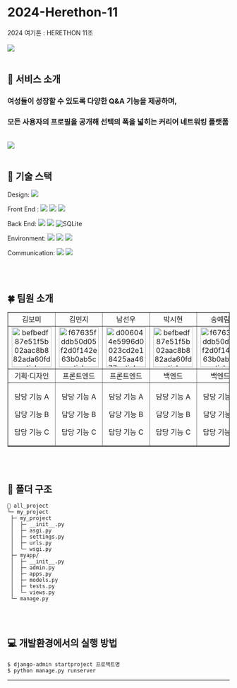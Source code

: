 # 2024-Herethon-11
 2024 여기톤 : HERETHON 11조
<br/>
<br/>
<img src="https://github.com/2024-HERETHON/2024-Herethon-11/assets/128691874/1fa61e25-e4ba-459c-a184-44eac7b920d0">
<br/>
<br/>

## 📙 서비스 소개
### 여성들이 성장할 수 있도록 다양한 Q&A 기능을 제공하며, <br/>
### 모든 사용자의 프로필을 공개해 선택의 폭을 넓히는 커리어 네트워킹 플랫폼
<br/>

<img src="https://github.com/2024-HERETHON/2024-Herethon-11/assets/128691874/695bfd57-a59a-4c4d-8536-e742a68a02e6">

<br/>
<br/>

## 🔧 기술 스택
 
<span>Design: </span>
<span><img src="https://img.shields.io/badge/figma-F24E1E?style=for-the-badge&logo=figma&logoColor=white"></span>

<span>Front End :</span> 
<span><img src="https://img.shields.io/badge/html5-E34F26?style=for-the-badge&logo=html5&logoColor=white"></span>
<span><img src="https://img.shields.io/badge/css-1572B6?style=for-the-badge&logo=css3&logoColor=white"></span>
<span><img src="https://img.shields.io/badge/javascript-F7DF1E?style=for-the-badge&logo=javascript&logoColor=black"></span>

<span>Back End: </span>
<span><img src="https://img.shields.io/badge/python-3776AB?style=for-the-badge&logo=python&logoColor=white"></span>
<span><img src="https://img.shields.io/badge/django-092E20?style=for-the-badge&logo=django&logoColor=white"></span>
<span>![SQLite](https://img.shields.io/badge/sqlite-%2307405e.svg?style=for-the-badge&logo=sqlite&logoColor=white)</span>

<span>Environment: </span>
<span><img src="https://img.shields.io/badge/git-F05032?style=for-the-badge&logo=git&logoColor=white"></span>
<span><img src="https://img.shields.io/badge/github-181717?style=for-the-badge&logo=github&logoColor=white"></span>
<span><img src="https://img.shields.io/badge/visualstudiocode-007ACC?style=for-the-badge&logo=visualstudiocode&logoColor=white"></span>

<span>Communication: </span>
<span><img src="https://img.shields.io/badge/discord-5865F2?style=for-the-badge&logo=discord&logoColor=white"></span>
<span><img src="https://img.shields.io/badge/notion-000000?style=for-the-badge&logo=notion&logoColor=white"></span>

<br/>
<br/>

## 🍀 팀원 소개
  <table border="" cellspacing="0" cellpadding="0" width="100%">
  <tr width="100%">
  <td align="center">김보미</a></td>
  <td align="center">김민지</a></td>
  <td  align="center">남선우</a></td>
  <td align="center">박시현</a></td>
  <td align="center">송예림</a></td>
  <td  align="center">여현정</a></td>
  </tr>
  <tr width="100%">
  <td  align="center"><img src="https://github.com/2024-HERETHON/2024-Herethon-11/assets/128691874/0fcd9a86-a106-43de-9ebc-4e43e8f4c38c" alt="befbedf87e51f5b02aac8b882ada60fd-sticker" border="0" width="90px"></a></td>
  <td  align="center"><img src="https://github.com/2024-HERETHON/2024-Herethon-11/assets/128691874/8f19d05d-c1eb-4f03-af95-93813ff9e639" alt="f67635fddb50d05f2d0f142e63b0ab5c-sticker" border="0" width="90px"></a></td>
  <td  align="center"><img src="https://github.com/2024-HERETHON/2024-Herethon-11/assets/128691874/f34f194d-47b9-4bd2-a74b-a24933bed287" alt="d006044e5996d0023cd2e18425aa4677-sticker" border="0" width="90px"></a></td>
  <td  align="center"><img src="https://github.com/2024-HERETHON/2024-Herethon-11/assets/128691874/3083080a-f82d-4941-bef9-7fcb278a24c2" alt="befbedf87e51f5b02aac8b882ada60fd-sticker" border="0" width="90px"></a></td>
  <td  align="center"><img src="https://github.com/2024-HERETHON/2024-Herethon-11/assets/128691874/7f74d31e-e34b-4eaa-8e9f-57d3b1ae112d" alt="f67635fddb50d05f2d0f142e63b0ab5c-sticker" border="0" width="90px"></a></td>
  <td  align="center"><img src="https://github.com/2024-HERETHON/2024-Herethon-11/assets/128691874/40db4470-4719-464b-ab90-4ecd316c969a" alt="d006044e5996d0023cd2e18425aa4677-sticker" border="0" width="90px"></a></td>
  </tr>
  <tr width="100%">
  <td  align="center">기획·디자인</td>
  <td  align="center">프론트엔드</td>
  <td  align="center">프론트엔드</td>
  <td  align="center">백엔드</td>
  <td  align="center">백엔드</td>
  <td  align="center">백엔드</td>
     </tr>
      <tr width="100%">
          <td  align="center"><p>담당 기능 A</p><p>담당 기능 B</p><p>담당 기능 C</p></td>
           <td  align="center"><p>담당 기능 A</p><p>담당 기능 B</p><p>담당 기능 C</p></td>
            <td  align="center"><p>담당 기능 A</p><p>담당 기능 B</p><p>담당 기능 C</p></td>
              <td  align="center"><p>담당 기능 A</p><p>담당 기능 B</p><p>담당 기능 C</p></td>
                <td  align="center"><p>담당 기능 A</p><p>담당 기능 B</p><p>담당 기능 C</p></td>
                  <td  align="center"><p>담당 기능 A</p><p>담당 기능 B</p><p>담당 기능 C</p></td>
     </tr>
  </table>
  
<br/>
<br/>

## 📂 폴더 구조

  ```
  📂 all_project
  └─ my_project
   ├─ my_project
   │  ├─ __init__.py
   │  ├─ asgi.py
   │  ├─ settings.py
   │  ├─ urls.py
   │  └─ wsgi.py
   ├─ myapp/
   │  ├─ __init__.py
   │  ├─ admin.py
   │  ├─ apps.py
   │  ├─ models.py
   │  ├─ tests.py
   │  └─ views.py
   └─ manage.py
  ```

<br/>
<br/>

## 💻 개발환경에서의 실행 방법
  ```
  $ django-admin startproject 프로젝트명
  $ python manage.py runserver
  ```
  <hr/>
